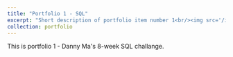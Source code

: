 ```yaml
---
title: "Portfolio 1 - SQL"
excerpt: "Short description of portfolio item number 1<br/><img src='/images/data-with-danny-logo.png' alt="Portfolio-1" width="450" height="450">"
collection: portfolio
---
```


This is portfolio 1 - Danny Ma's 8-week SQL challange. 
